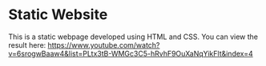 # Static Website
This is a static webpage developed using HTML and CSS.
You can view the result here: https://www.youtube.com/watch?v=6srogwBaaw4&list=PLtx3tB-WMGc3C5-hRvhF9OuXaNqYikFlt&index=4
